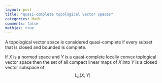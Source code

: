 ```yaml
---
layout: post
title: "quasi-complete topological vector spaces"
categories: Math
comments: false
mathjax: true
---
```


A topological vector space is considered quasi-complete if every subset that is closed and bounded is complete.

If $X$ is a normed space and $Y$ is a quasi-complete locally convex toplogical vector space then the set of all compact linear maps of $X$ into $Y$ is a closed vector subspace of $$ L_{b}(X;Y) $$


